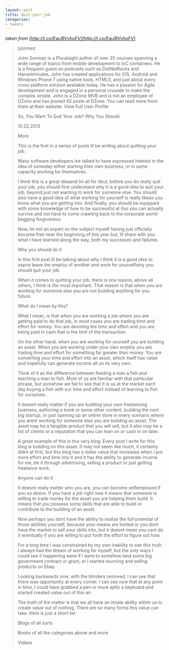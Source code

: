 ```yaml
---
layout: post
title: Quit-your-job
categories:
- tweets
---
```

*taken from [http://t.co/EwJRVvhoFV](http://t.co/EwJRVvhoFV)*
>jsonmez
>
>John Sonmez is a Pluralsight author of over 25 courses spanning a wide range of topics from mobile development to IoC containers. He is a frequent guest on podcasts such as DotNetRocks and Hanselminutes. John has created applications for iOS, Android and Windows Phone 7 using native tools, HTML5, and just about every cross platform solution available today. He has a passion for Agile development and is engaged in a personal crusade to make the complex simple.  John is a DZone MVB and is not an employee of DZone and has posted 42 posts at DZone. You can read more from them at their website. View Full User Profile
>
>So, You Want To Quit Your Job? Why You Should
>
>10.22.2013
>
> More
>
>This is the first in a series of posts Ill be writing about quitting your job.
>
>Many software developers Ive talked to have expressed interest in the idea of someday either starting their own business, or in some capacity working for themselves.
>
>I think this is a great ideaand Im all for itbut, before you do really quit your job, you should first understand why it is a good idea to quit your job, beyond just not wanting to work for someone else. You should also have a good idea of what working for yourself is really likeso you know what you are getting into. And finally, you should be equipped with some knowledge of how to be successful at itso you can actually survive and not have to come crawling back to the corporate world begging forgiveness.
>
>Now, Im not an expert on the subject myself having just officially become free near the beginning of this year but, Ill share with you what I have learned along the way, both my successes and failures.
>
>Why you should do it
>
>In this first post Ill be talking about why I think it is a good idea to aspire leave the employ of another and work for yourselfwhy you should quit your job.
>
>When it comes to quitting your job, there is one reason, above all others, I think is the most important. That reason is that when you are working for someone else you are not building anything for you future.
>
>What do I mean by this?
>
>What I mean, is that when you are working a job where you are getting paid to do that job, in most cases you are trading time and effort for money. You are devoting the time and effort and you are being paid in cash that is the limit of the transaction.
>
>On the other hand, when you are working for yourself you are building an asset. When you are working under your own employ you are trading time and effort for something far greater than money. You are converting your time and effort into an asset, which itself has value and hopefully can generate income all on its very own.
>
>Think of it as the difference between feeding a man a fish and teaching a man to fish. Most of us are familiar with that particular phrase, but somehow we fail to see that it is us at the market each day buying a fish with our time and effort instead of learning to fish for ourselves.
>
>It doesnt really matter if you are building your own freelancing business, authoring a book or some other content, building the next big startup, or just opening up an online store in every scenario where you arent working for someone else you are building an asset. The asset may be a tangible product that you will sell, but it also may be a list of clients or a reputation that you can lean on or cash in on later.
>
>A great example of this is this very blog. Every post I write for this blog is building on this asset. It may not seem like much, it certainly didnt at first, but this blog has a dollar value that increases when I put more effort and time into it and it has the ability to generate income for me, be it through advertising, selling a product or just getting freelance work.
>
>Anyone can do it
>
>It doesnt really matter who you are, you can become selfemployed if you so desire. If you have a job right now it means that someone is willing to trade money for the asset you are helping them build. It means that you possess some skills that are able to build or contribute to the building of an asset.
>
>Now perhaps you dont have the ability to realize the full potential of those abilities yourself, because your means are limited or you dont have the market to sell your skills into, but it doesnt mean you cant do it eventually if you are willing to put forth the effort to figure out how.
>
>For a long time I was constrained by my own inability to see this truth. I always had the dream of working for myself, but the only ways I could  see it happening were if I were to somehow land some big government  contract or grant, or I started sourcing and selling products on Ebay.
>
>Looking backwards now, with the blinders removed, I can see that there was opportunity at every corner. I can see now that at any point in time, I could have grabbed a pen or  more aptly a keyboard and started created value out of thin air.
>
>The truth of the matter is that we all have an innate ability within us to create value out of nothing. There are so many forms this value can take. Here is just a short list
>
>Blogs of all sorts
>
>Books of all the categories above and more
>
>Videos
>
>